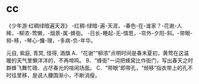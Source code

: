 # cc


《少年游·红稠绿暗遍天涯》
-红稠-绿暗-遍-天涯，-春色-在-谁家？-花谢-人稀，-柳浓-莺懒，-烟景-属-蜂衙。
-日长-睡起-无-情思，-帘外-夕阳-斜。-带眼-频-移，-琴心-慵-理，-多病-负-年华。

元自, 紫庭, 青冥, 怪得, 酒旗
A．“花谢”“柳浓”点明时间是春末夏初，黄莺在这温暖的天气里懒洋洋的，不再啼鸣。
B．“蜂衙”一词把蜂窝比作衙门，写出春天之时群蜂飞舞忙碌、占尽春光的喧闹场面。
C．“带眼”即带孔，“频移”指衣带上的孔不时往里移，是说人腰围渐小，不断消瘦。
